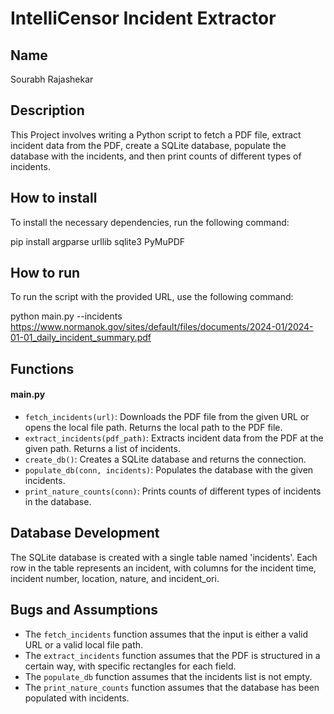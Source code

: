 # IntelliCensor Incident Extractor

## Name
Sourabh Rajashekar

## Description
This Project involves writing a Python script to fetch a PDF file, extract incident data from the PDF, create a SQLite database, populate the database with the incidents, and then print counts of different types of incidents.

## How to install
To install the necessary dependencies, run the following command:

pip install argparse urllib sqlite3 PyMuPDF


## How to run
To run the script with the provided URL, use the following command:

python main.py --incidents https://www.normanok.gov/sites/default/files/documents/2024-01/2024-01-01_daily_incident_summary.pdf
## Functions
#### main.py
- `fetch_incidents(url)`: Downloads the PDF file from the given URL or opens the local file path. Returns the local path to the PDF file.
- `extract_incidents(pdf_path)`: Extracts incident data from the PDF at the given path. Returns a list of incidents.
- `create_db()`: Creates a SQLite database and returns the connection.
- `populate_db(conn, incidents)`: Populates the database with the given incidents.
- `print_nature_counts(conn)`: Prints counts of different types of incidents in the database.

## Database Development
The SQLite database is created with a single table named 'incidents'. Each row in the table represents an incident, with columns for the incident time, incident number, location, nature, and incident_ori.

## Bugs and Assumptions
- The `fetch_incidents` function assumes that the input is either a valid URL or a valid local file path.
- The `extract_incidents` function assumes that the PDF is structured in a certain way, with specific rectangles for each field.
- The `populate_db` function assumes that the incidents list is not empty.
- The `print_nature_counts` function assumes that the database has been populated with incidents.




